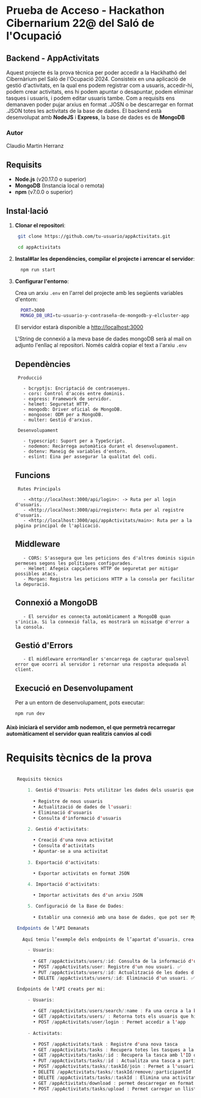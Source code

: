 # Prueba de Acceso - Hackathon Cibernarium 22@ del Saló de l'Ocupació

## Backend - AppActivitats

Aquest projecte és la prova tècnica per poder accedir a la Hackhathó del Cibernàrium pel Saló de l'Ocupació 2024.
Consisteix en una aplicació de gestió d'activitats, en la qual ens podem registrar com a usuaris, accedir-hi, podem crear activitats, ens hi podem apuntar o desapuntar, podem eliminar tasques i usuaris, i podem editar usuaris tambe.
Com a requisits ens demanaven poder pujar arxius en format .JOSN o be descarregar en format .JSON totes les activitats de la base de dades.
El backend està desenvolupat amb **NodeJS** i **Express**, la base de dades es de **MongoDB**

### Autor

Claudio Martin Herranz

## Requisits

- **Node.js** (v20.17.0 o superior)
- **MongoDB** (Instancia local o remota)
- **npm** (v7.0.0 o superior)

## Instal·lació

1. **Clonar el repositori**:

   ```bash
    git clone https://github.com/tu-usuario/appActivitats.git
   
    cd appActivitats
   ```

2. **Instal#lar les dependències, compilar el projecte i arrencar el servidor**:

    ```bash
      npm run start 
    ```

3. **Configurar l'entorno**:

    Crea un arxiu `` .env `` en l'arrel del projecte amb les següents variables d'entorn:

    ```bash
      PORT=3000
      MONGO_DB_URI=tu-usuario-y-contraseña-de-mongodb-y-elcluster-app
    ```

    El servidor estarà disponible a <http://localhost:3000>

    L'String de connexió a la meva base de dades mongoDB serà al mail on adjunto l'enllaç al repositori.
    Només caldrà copiar el text a l'arxiu `` .env ``

   ## Dependències

        Producció

          - bcryptjs: Encriptació de contrasenyes.
          - cors: Control d'accés entre dominis.
          - express: Framework de servidor.
          - helmet: Seguretat HTTP.
          - mongodb: Driver oficial de MongoDB.
          - mongoose: ODM per a MongoDB.
          - multer: Gestió d'arxius.

        Desenvolupament

          - typescript: Suport per a TypeScript.
          - nodemon: Recàrrega automàtica durant el desenvolupament.
          - dotenv: Maneig de variables d'entorn.
          - eslint: Eina per assegurar la qualitat del codi.

   ## Funcions

        Rutes Principals

          - <http://localhost:3000/api/login>: -> Ruta per al login d'usuaris.
          - <http://localhost:3000/api/register>: Ruta per al registre d'usuaris.
          - <http://localhost:3000/api/appActivitats/main>: Ruta per a la pàgina principal de l'aplicació.

   ## Middleware  

          - CORS: S'assegura que les peticions des d'altres dominis siguin permeses segons les polítiques configurades.
          - Helmet: Afegeix capçaleres HTTP de seguretat per mitigar possibles atacs.
          - Morgan: Registra les peticions HTTP a la consola per facilitar la depuració.
          
   ## Connexió a MongoDB

          - El servidor es connecta automàticament a MongoDB quan s'inicia. Si la connexió falla, es mostrarà un missatge d'error a la consola.

   ## Gestió d'Errors

          - El middleware errorHandler s'encarrega de capturar qualsevol error que ocorri al servidor i retornar una resposta adequada al client.

   ## Execució en Desenvolupament

      Per a un entorn de desenvolupament, pots executar:

      ```bash
      npm run dev
      ```

#### Això iniciarà el servidor amb nodemon, el que permetrà recarregar automàticament el servidor quan realitzis canvios al codi

# Requisits tècnics de la prova

```java

    Requisits tècnics
    
        1. Gestió d'Usuaris: Pots utilitzar les dades dels usuaris que consideris: nom, cognoms, edad, email...
        
          • Registre de nous usuaris
          • Actualització de dades de l'usuari:
          • Eliminació d'usuaris
          • Consulta d'informació d'usuaris

        2. Gestió d'activitats:
        
          • Creació d'una nova activitat
          • Consulta d'activitats
          • Apuntar-se a una activitat
      
        3. Exportació d'activitats:

          • Exportar activitats en format JSON

        4. Importació d'activitats:
        
          • Importar activitats des d'un arxiu JSON

        5. Configuració de la Base de Dades:
          
          • Establir una connexió amb una base de dades, que pot ser MySQL o MongoDB, per     emmagatzemar les dades d'usuaris i activitats.

    Endpoints de l’API Demanats
      
      Aquí teniu l’exemple dels endpoints de l’apartat d’usuaris, crea els endpoints necessaris per gestionar la resta de l’aplicació.

        - Usuaris:
          
          • GET /appActivitats/users/:id: Consulta de la informació d'un usuari. ✅
          • POST /appActivitats/user: Registre d'un nou usuari. ✅
          • PUT /appActivitats/users/:id: Actualització de les dades d'un usuari. ✅
          • DELETE /appActivitats/users/:id: Eliminació d'un usuari. ✅

    Endpoints de l'API creats per mi:

        - Usuaris:
          
          • GET /appActivitats/users/search/:name : Fa una cerca a la base de dades pel nom de l'usuari donat.
          • GET /appActivitats/users/ : Retorna tots els usuaris que hi han enregistrats a la base de dades
          • POST /appActivitats/user/login : Permet accedir a l'app
    
        - Activitats:

          • POST /appActivitats/task : Registre d'una nova tasca
          • GET /appActivitats/tasks : Recupera totes les tasques a la base de dades
          • GET /appActivitats/tasks/:id : Recupera la tasca amb l'ID que li passe,
          • PUT /appActivitats/tasks/:id : Actualitza una tasca a partir de la cerca per id
          • POST /appActivitats/tasks/:taskId/join : Permet a l'usuari registrarse en l'activitat
          • DELETE /appActivitats/tasks/:taskId/remove/:participantId : Elimina usuari de l'activitat
          • DELETE /appActivitats/tasks/:taskId : Elimina una activitat
          • GET /appActivitats/download : permet descarregar en format JSON la llista de tasques de la base de dades amb els seus participants
          • POST /appActivitats/tasks/upload : Permet carregar un llistat de tasques en format JSON i el desa a la carpeta uploads
          

